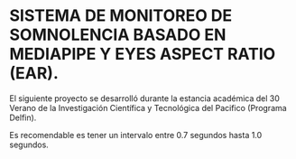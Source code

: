 # SISTEMA DE MONITOREO DE SOMNOLENCIA BASADO EN MEDIAPIPE Y EYES ASPECT RATIO (EAR). 

El siguiente proyecto se desarrolló durante la estancia académica del 30 Verano de la Investigación Científica y Tecnológica del Pacifico (Programa Delfin). 

Es recomendable es tener un intervalo entre 0.7 segundos hasta 1.0 segundos. 

